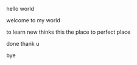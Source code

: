 hello world

welcome to my world

to learn new thinks this the place
to perfect place




done thank u

bye
